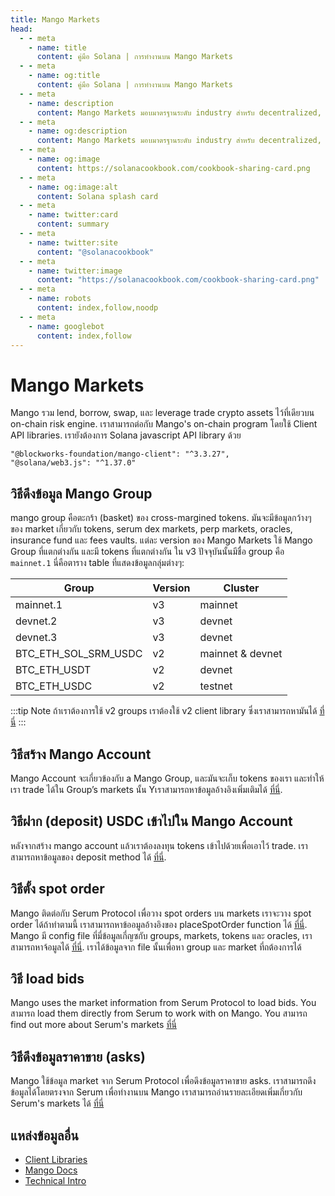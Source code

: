 ```yaml
---
title: Mango Markets
head:
  - - meta
    - name: title
      content: คู่มือ Solana | การทำงานบน Mango Markets
  - - meta
    - name: og:title
      content: คู่มือ Solana | การทำงานบน Mango Markets
  - - meta
    - name: description
      content: Mango Markets มอบมาตรฐานระดับ industry สำหรับ decentralized, cross-margin trading. เรียนรู้วิธีใช้ และทำงานบน Mango Markets.
  - - meta
    - name: og:description
      content: Mango Markets มอบมาตรฐานระดับ industry สำหรับ decentralized, cross-margin trading. เรียนรู้วิธีใช้ และทำงานบน Mango Markets.
  - - meta
    - name: og:image
      content: https://solanacookbook.com/cookbook-sharing-card.png
  - - meta
    - name: og:image:alt
      content: Solana splash card
  - - meta
    - name: twitter:card
      content: summary
  - - meta
    - name: twitter:site
      content: "@solanacookbook"
  - - meta
    - name: twitter:image
      content: "https://solanacookbook.com/cookbook-sharing-card.png"
  - - meta
    - name: robots
      content: index,follow,noodp
  - - meta
    - name: googlebot
      content: index,follow
---
```


# Mango Markets

Mango รวม lend, borrow, swap, และ leverage trade crypto assets ไว้ที่เดียวบน on-chain risk engine.
เราสามารถต่อกับ Mango's on-chain program โดยใช้ Client API libraries.
เรายังต้องการ Solana javascript API library ด้วย

<CodeGroup>
  <CodeGroupItem title="TS" active>
  
```
"@blockworks-foundation/mango-client": "^3.3.27",
"@solana/web3.js": "^1.37.0"
```
  </CodeGroupItem>
</CodeGroup>

## วิธีดึงข้อมูล Mango Group

mango group คือตะกร้า (basket) ของ cross-margined tokens. มันจะมีข้อมูลกว้างๆ ของ market เกี่ยวกับ tokens, serum dex markets, perp markets, oracles, insurance fund และ fees vaults. แต่ละ version ของ Mango Markets ใช้ Mango Group ที่แตกต่างกัน และมี tokens ที่แตกต่างกัน ใน v3 ปัจจุบันนั้นมีชื่อ group คือ `mainnet.1` นี่คือตาราง table ที่แสดงข้อมูลกลุ่มต่างๆ:


| Group                | Version     | Cluster   |
|----------------------|-------------|------------------|
| mainnet.1            | v3          | mainnet          |
| devnet.2             | v3          | devnet           |
| devnet.3             | v3          | devnet           | 
| BTC_ETH_SOL_SRM_USDC | v2          | mainnet & devnet |
| BTC_ETH_USDT         | v2          | devnet           |
| BTC_ETH_USDC         | v2          | testnet          |


:::tip Note
ถ้าเราต้องการใช้ v2 groups เราต้องใช้ v2 client library ซึ่งเราสามารถหามันได้ [ที่นี่](https://github.com/blockworks-foundation/mango-client-ts)
:::


<SolanaCodeGroup>
  <SolanaCodeGroupItem title="TS" active>

  <template v-slot:default>

@[code](@/code/mango/load-group/load-group.en.ts)

  </template>

  <template v-slot:preview>

@[code](@/code/mango/load-group/load-group.preview.en.ts)

  </template>
  
  </SolanaCodeGroupItem>
  
</SolanaCodeGroup>

## วิธีสร้าง Mango Account

Mango Account จะเกี่ยวข้องกับ a Mango Group, และมันจะเก็บ tokens ของเรา และทำให้เรา 
 trade ได้ใน Group’s markets นั้น Yเราสามารถหาข้อมูลอ้างอิงเพิ่มเติมได้ [ที่นี่](https://blockworks-foundation.github.io/mango-client-v3/classes/MangoClient.html#createMangoAccount). 

<SolanaCodeGroup>
  <SolanaCodeGroupItem title="TS" active>
  
  <template v-slot:default>

@[code](@/code/mango/create-account/create-account.en.ts)

  </template>

  <template v-slot:preview>

@[code](@/code/mango/create-account/create-account.preview.en.ts)

  </template>

  </SolanaCodeGroupItem>

  <SolanaCodeGroupItem title="Anchor">

  <template v-slot:default>

@[code](@/code/mango/create-account/create-account.en.rs)

  </template>

  <template v-slot:preview>

@[code](@/code/mango/create-account/create-account.preview.en.rs)

  </template>

  </SolanaCodeGroupItem>
</SolanaCodeGroup>

## วิธีฝาก (deposit) USDC เข้าไปใน Mango Account
หลังจากสร้าง mango account แล้วเราต้องลงทุน tokens เข้าไปด้วยเพื่อเอาไว้ trade. 
เราสามารถหาข้อมูลของ deposit method ได้ [ที่นี่](https://blockworks-foundation.github.io/mango-client-v3/classes/MangoClient.html#deposit). 

<SolanaCodeGroup>
  <SolanaCodeGroupItem title="TS" active>

  <template v-slot:default>

@[code](@/code/mango/deposit/deposit.en.ts)

  </template>

  <template v-slot:preview>

@[code](@/code/mango/deposit/deposit.preview.en.ts)  

  </template>
  
  </SolanaCodeGroupItem>
</SolanaCodeGroup>

## วิธีตั้ง spot order
Mango ติดต่อกับ Serum Protocol เพื่อวาง spot orders บน markets เราจะวาง spot 
order ได้ถ้าทำตามนี้ เราสามารถหาข้ออมูลอ้างอิงของ placeSpotOrder function ได้ [ที่นี่](https://blockworks-foundation.github.io/mango-client-v3/classes/MangoClient.html#placeSpotOrder). 
Mango มี config file ที่มี่ข้อมูลเกี่ญซกับ groups, markets, tokens และ oracles, 
เราสามารถหาจ้อมูลได้ [ที่นี่](https://github.com/blockworks-foundation/mango-client-v3/blob/main/src/ids.json). เราได้ข้อมูลจาก file นั้นเพื่อหา group และ market ที่ถต้องการได้

<SolanaCodeGroup>
  <SolanaCodeGroupItem title="TS" active>
    
  <template v-slot:default>

@[code](@/code/mango/place-spot-order/place-spot-order.en.ts) 

  </template>

  <template v-slot:preview>

@[code](@/code/mango/place-spot-order/place-spot-order.preview.en.ts)

  </template>
 
  </SolanaCodeGroupItem>
</SolanaCodeGroup>

## วิธี load bids
Mango uses the market information from Serum Protocol to load bids. You สามารถ load 
them directly from Serum to work with on Mango. You สามารถ find out more about Serum's 
markets [ที่นี่](https://github.com/project-serum/serum-ts/tree/master/packages/serum)

<SolanaCodeGroup>
  <SolanaCodeGroupItem title="TS" active>

  <template v-slot:default>

@[code](@/code/mango/load-bids/load-bids.en.ts)

  </template>

  <template v-slot:preview>

@[code](@/code/mango/load-bids/load-bids.preview.en.ts)

  </template>

  </SolanaCodeGroupItem>
</SolanaCodeGroup>

## วิธีดึงข้อมูลราคาขาย (asks)
Mango ใช้ข้อมูล market จาก Serum Protocol เพื่อดึงข้อมูลราคาขาย asks. 
เราสามารถดึงข้อมูลได้โดยตรงจาก Serum เพื่อทำงานบน Mango เราสามารถอ่านรายละเอียดเพิ่มเกี่ยวกับ Serum's markets ได้ [ที่นี่](https://github.com/project-serum/serum-ts/tree/master/packages/serum)

<SolanaCodeGroup>
  <SolanaCodeGroupItem title="TS" active>

  <template v-slot:default>

@[code](@/code/mango/load-asks/load-asks.en.ts)

  </template>

  <template v-slot:preview>

@[code](@/code/mango/load-asks/load-asks.preview.en.ts)

  </template>

  </SolanaCodeGroupItem>
</SolanaCodeGroup>

## แหล่งข้อมูลอื่น

- [Client Libraries](https://docs.mango.markets/development-resources/client-libraries)
- [Mango Docs](https://docs.mango.markets)
- [Technical Intro](https://mango-markets.notion.site/Technical-Intro-to-Mango-Markets-15a650e4799e41c8bfc043fbf079e6f9)
